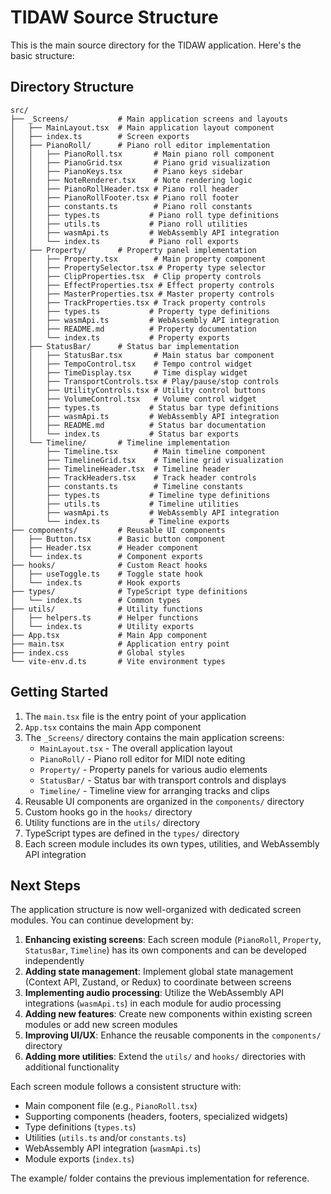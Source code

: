 # TIDAW Source Structure

This is the main source directory for the TIDAW application. Here's the basic structure:

## Directory Structure

```
src/
├── _Screens/           # Main application screens and layouts
│   ├── MainLayout.tsx  # Main application layout component
│   ├── index.ts        # Screen exports
│   ├── PianoRoll/      # Piano roll editor implementation
│   │   ├── PianoRoll.tsx       # Main piano roll component
│   │   ├── PianoGrid.tsx       # Piano grid visualization
│   │   ├── PianoKeys.tsx       # Piano keys sidebar
│   │   ├── NoteRenderer.tsx    # Note rendering logic
│   │   ├── PianoRollHeader.tsx # Piano roll header
│   │   ├── PianoRollFooter.tsx # Piano roll footer
│   │   ├── constants.ts        # Piano roll constants
│   │   ├── types.ts           # Piano roll type definitions
│   │   ├── utils.ts           # Piano roll utilities
│   │   ├── wasmApi.ts         # WebAssembly API integration
│   │   └── index.ts           # Piano roll exports
│   ├── Property/       # Property panel implementation
│   │   ├── Property.tsx        # Main property component
│   │   ├── PropertySelector.tsx # Property type selector
│   │   ├── ClipProperties.tsx  # Clip property controls
│   │   ├── EffectProperties.tsx # Effect property controls
│   │   ├── MasterProperties.tsx # Master property controls
│   │   ├── TrackProperties.tsx # Track property controls
│   │   ├── types.ts           # Property type definitions
│   │   ├── wasmApi.ts         # WebAssembly API integration
│   │   ├── README.md          # Property documentation
│   │   └── index.ts           # Property exports
│   ├── StatusBar/      # Status bar implementation
│   │   ├── StatusBar.tsx       # Main status bar component
│   │   ├── TempoControl.tsx    # Tempo control widget
│   │   ├── TimeDisplay.tsx     # Time display widget
│   │   ├── TransportControls.tsx # Play/pause/stop controls
│   │   ├── UtilityControls.tsx # Utility control buttons
│   │   ├── VolumeControl.tsx   # Volume control widget
│   │   ├── types.ts           # Status bar type definitions
│   │   ├── wasmApi.ts         # WebAssembly API integration
│   │   ├── README.md          # Status bar documentation
│   │   └── index.ts           # Status bar exports
│   └── Timeline/       # Timeline implementation
│       ├── Timeline.tsx        # Main timeline component
│       ├── TimelineGrid.tsx    # Timeline grid visualization
│       ├── TimelineHeader.tsx  # Timeline header
│       ├── TrackHeaders.tsx    # Track header controls
│       ├── constants.ts        # Timeline constants
│       ├── types.ts           # Timeline type definitions
│       ├── utils.ts           # Timeline utilities
│       ├── wasmApi.ts         # WebAssembly API integration
│       └── index.ts           # Timeline exports
├── components/         # Reusable UI components
│   ├── Button.tsx      # Basic button component
│   ├── Header.tsx      # Header component
│   └── index.ts        # Component exports
├── hooks/              # Custom React hooks
│   ├── useToggle.ts    # Toggle state hook
│   └── index.ts        # Hook exports
├── types/              # TypeScript type definitions
│   └── index.ts        # Common types
├── utils/              # Utility functions
│   ├── helpers.ts      # Helper functions
│   └── index.ts        # Utility exports
├── App.tsx             # Main App component
├── main.tsx            # Application entry point
├── index.css           # Global styles
└── vite-env.d.ts       # Vite environment types
```

## Getting Started

1. The `main.tsx` file is the entry point of your application
2. `App.tsx` contains the main App component
3. The `_Screens/` directory contains the main application screens:
   - `MainLayout.tsx` - The overall application layout
   - `PianoRoll/` - Piano roll editor for MIDI note editing
   - `Property/` - Property panels for various audio elements
   - `StatusBar/` - Status bar with transport controls and displays
   - `Timeline/` - Timeline view for arranging tracks and clips
4. Reusable UI components are organized in the `components/` directory
5. Custom hooks go in the `hooks/` directory
6. Utility functions are in the `utils/` directory
7. TypeScript types are defined in the `types/` directory
8. Each screen module includes its own types, utilities, and WebAssembly API integration

## Next Steps

The application structure is now well-organized with dedicated screen modules. You can continue development by:

1. **Enhancing existing screens**: Each screen module (`PianoRoll`, `Property`, `StatusBar`, `Timeline`) has its own components and can be developed independently
2. **Adding state management**: Implement global state management (Context API, Zustand, or Redux) to coordinate between screens
3. **Implementing audio processing**: Utilize the WebAssembly API integrations (`wasmApi.ts`) in each module for audio processing
4. **Adding new features**: Create new components within existing screen modules or add new screen modules
5. **Improving UI/UX**: Enhance the reusable components in the `components/` directory
6. **Adding more utilities**: Extend the `utils/` and `hooks/` directories with additional functionality

Each screen module follows a consistent structure with:

- Main component file (e.g., `PianoRoll.tsx`)
- Supporting components (headers, footers, specialized widgets)
- Type definitions (`types.ts`)
- Utilities (`utils.ts` and/or `constants.ts`)
- WebAssembly API integration (`wasmApi.ts`)
- Module exports (`index.ts`)

The example/ folder contains the previous implementation for reference.
